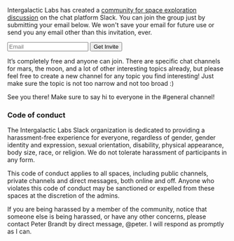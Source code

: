 <!-- ![Slack logo](/images/slack_rgb_300_141.png) -->
Intergalactic Labs has created a [community for space exploration discussion](https://intergalacticlabs.slack.com) on the chat platform Slack.  You can join the group just by submitting your email below. We won't save your email for future use or send you any email other than this invitation, ever.

<div class="row">
  <form class="invite six columns" onsubmit="return invite()">
    <input class="u-full-width" id="invite-email" type="email" placeholder="Email">
    <button class="u-full-width" id="invite-send" type="submit">Get Invite</button>
  </form>
</div>


It’s completely free and anyone can join.  There are specific chat channels for mars, the moon, and a lot of other interesting topics already, but please feel free to create a new channel for any topic you find interesting! Just make sure the topic is not too narrow and not too broad :)

See you there!  Make sure to say hi to everyone in the #general channel!

### Code of conduct
The Intergalactic Labs Slack organization is dedicated to providing a harassment-free experience for everyone, regardless of gender, gender identity and expression, sexual orientation, disability, physical appearance, body size, race, or religion. We do not tolerate harassment of participants in any form.

This code of conduct applies to all spaces, including public channels, private channels and direct messages, both online and off. Anyone who violates this code of conduct may be sanctioned or expelled from these spaces at the discretion of the admins.

If you are being harassed by a member of the community, notice that someone else is being harassed, or have any other concerns, please contact Peter Brandt by direct message, @peter. I will respond as promptly as I can.
